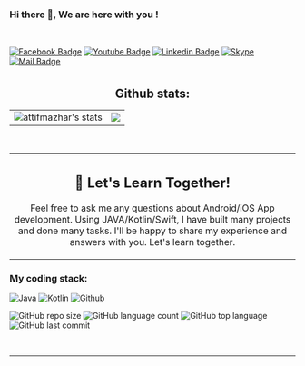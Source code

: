 <!---
attifmazhar/attifmazhar is a ✨ special ✨ repository because its `README.md` (this file) appears on your GitHub profile.
You can click the Preview link to take a look at your changes.
--->

### Hi there 👋, We are here with you !

<!-- <p align="center">
<img align="center" src="https://media.giphy.com/media/1fhj2FW0661V3Nb2Me/giphy.gif" width="130">
 </p> -->
<br>

[![Facebook Badge](https://img.shields.io/badge/Facebook-1877F2?style=for-the-badge&logo=facebook&logoColor=white)](https://www.facebook.com/atif.mazhar.161)
[![Youtube Badge](https://img.shields.io/badge/YouTube-FF0000?style=for-the-badge&logo=youtube&logoColor=white)]() 
[![Linkedin Badge](https://img.shields.io/badge/LinkedIn-0077B5?style=for-the-badge&logo=linkedin&logoColor=white)](https://www.linkedin.com/in/atifmazhar/) 
[![Skype](https://img.shields.io/badge/Skype-%2300AFF0.svg?style=for-the-badge&logo=Skype&logoColor=white)](skype:atif_mazhar038) 
[![Mail Badge](https://img.shields.io/badge/Gmail-D14836?style=for-the-badge&logo=gmail&logoColor=white)](mailto:atif.mazhar01@gmail.com)

<br/>
<h2 align="center" style="margin: 5px 10px;">Github stats:</h2> 

|                                                                                                           |                                                                                      |
| --------------------------------------------------------------------------------------------------------- | ------------------------------------------------------------------------------------ |
| ![attifmazhar's stats](https://github-readme-stats.vercel.app/api?username=attifmazhar&count_private=true&show_icons=true&theme=material-palenight) | [![](https://github-readme-streak-stats.herokuapp.com/?user=attifmazhar&theme=material-palenight)](https://github.com/attifmazhar) |

<br>
<table style="border: none">
  <tr>
  <td width="100%" valign="top" align='center'>

## :raised_hands: Let's Learn Together!

Feel free to ask me any questions about Android/iOS App development. Using JAVA/Kotlin/Swift, I have built many projects and done many tasks. I'll be happy to share my experience and answers with you. Let's learn together.

  </td>
  </tr>
</table>
<h3>My coding stack: </h3>
<p>
  <img alt="Java" src="https://icons8.com/icon/13679/java" />
  <img alt="Kotlin" src="https://img.icons8.com/2266EE/kotlin" />
<!--   <img alt="Javascript" src="https://img.icons8.com/color/50/000000/javascript.png" /> -->
<!--   <img alt="Odoo" src="https://s10.gifyu.com/images/odoo.png" /> -->
<!--   <img alt="PostgreSql" src="https://img.icons8.com/color/48/000000/postgreesql.png" />   -->
<!--   <img alt="Docker" src="https://img.icons8.com/color/48/000000/docker-container.png" />  -->
  <img alt="Github" src="https://img.icons8.com/doodle/48/000000/github.png" /> 
<!--   <img alt="Xml" src="https://s10.gifyu.com/images/xml-vector-icon-removebg-preview-1.png" /> -->
  </br>
</p>


![GitHub repo size](https://img.shields.io/github/repo-size/attifmazhar/FlutterApi?style=plastic)
![GitHub language count](https://img.shields.io/github/languages/count/attifmazhar/FlutterApi?style=plastic)
![GitHub top language](https://img.shields.io/github/languages/top/attifmazhar/FlutterApi?style=plastic)
![GitHub last commit](https://img.shields.io/github/last-commit/attifmazhar/FlutterApi?color=red&style=plastic)
<br/>

<!-- ![Top Langs](https://github-readme-stats.vercel.app/api/top-langs/?username=attifmazhar&theme=material-palenight&hide=Jupyter&layout=compact) -->
<!--   <p align="center">
    NOTE: Top Languages does not indicate my skill level or anything like that, it's a GitHub metric of which languages have the most code on GitHub. It's a new feature of github-readme-stats.
</p> -->
<br>
  
------

